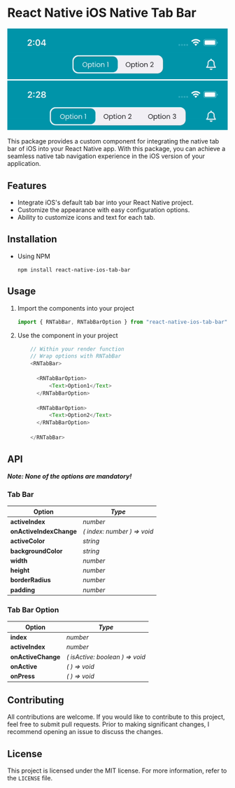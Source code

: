# React Native iOS Native Tab Bar


![example](./example.gif)
![example-2](./example-2.gif)


This package provides a custom component for integrating the native tab bar of iOS into your React Native app. With this
package, you can achieve a seamless native tab navigation experience in the iOS version of your application.

## Features

- Integrate iOS's default tab bar into your React Native project.
- Customize the appearance with easy configuration options.
- Ability to customize icons and text for each tab.

## Installation

- Using NPM

   ```shell
  npm install react-native-ios-tab-bar
   ```

## Usage

1. Import the components into your project
   ```js
   import { RNTabBar, RNTabBarOption } from "react-native-ios-tab-bar";
   ```
2. Use the component in your project
   ```js
       // Within your render function
       // Wrap options with RNTabBar
       <RNTabBar>  
   
         <RNTabBarOption>
             <Text>Option1</Text>  
         </RNTabBarOption>  
         
         <RNTabBarOption>  
             <Text>Option2</Text>  
         </RNTabBarOption>  
         
       </RNTabBar>
   ```

## API

***Note: None of the options are mandatory!***

### Tab Bar

| Option                  | *Type*                      |
|-------------------------|-----------------------------|
| **activeIndex**         | *number*                    |
| **onActiveIndexChange** | *( index: number ) => void* |
| **activeColor**         | *string*                    |
| **backgroundColor**     | *string*                    |
| **width**               | *number*                    |
| **height**              | *number*                    |
| **borderRadius**        | *number*                    |
| **padding**             | *number*                    |

### Tab Bar Option

| Option             | *Type*                          |
|--------------------|---------------------------------|
| **index**          | *number*                        |
| **activeIndex**    | *number*                        |
| **onActiveChange** | *( isActive: boolean ) => void* |
| **onActive**       | *( ) => void*                   |
| **onPress**        | *( ) => void*                   |

## Contributing

All contributions are welcome.
If you would like to contribute to this project, feel free to submit pull requests.
Prior to making significant changes, I recommend opening an issue to discuss the changes.

## License

This project is licensed under the MIT license. For more information, refer to the `LICENSE` file.
